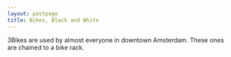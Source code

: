 ```yaml
---
layout: postpage
title: Bikes, Black and White
---
```

3Bikes are used by almost everyone in downtown Amsterdam. These ones are chained to a bike rack.